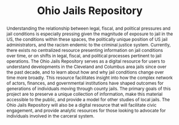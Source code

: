---
pid: g2024veras
done: true
title: Ohio Jails Repository
category: Grad Fellowship Project
tags:
- public-humanities
cohort_year: '2024'
abstract: Understanding the relationship between legal, fiscal, and political pressures
  and jail conditions is especially pressing given the magnitude of exposure to jail
  in the US, the conditions within these spaces, the politically unique position of
  US jail administrators, and the racism endemic to the criminal justice system. Currently,
  there exists no centralized resource presenting information on jail conditions over
  time, or on shifts in legal, fiscal, and political processes pertinent to jail operations.
  The Ohio Jails Repository serves as a digital resource for users to understand developments
  in the Cleveland and Columbus area jails since over the past decade, and to learn
  about how and why jail conditions change over time more broadly. This resource facilitates
  insight into how the complex network of actors, finances, and governmental institutions
  have shaped outcomes for generations of individuals moving through county jails.
  The primary goals of this project are to preserve a unique collection of information,
  make this material accessible to the public, and provide a model for other studies
  of local jails. The Ohio Jails Repository will also be a digital resource that will
  facilitate civic engagement, and provide analytic resources for those looking to
  advocate for individuals involved in the carceral system.
pis:
- veras
link: 'https://marianaveras.github.io/ohio-jails/ '
order: '067'
layout: project
---